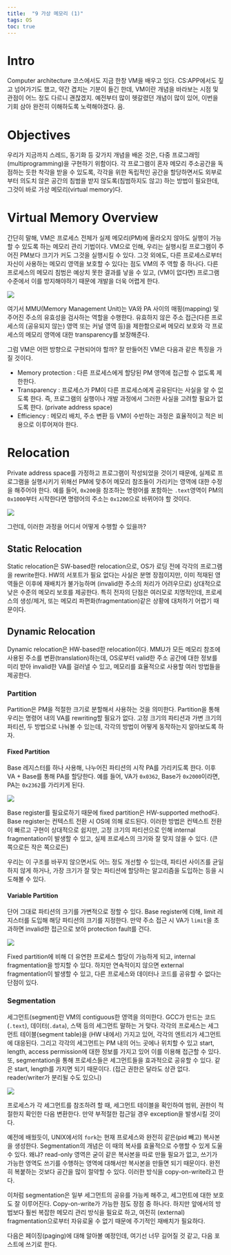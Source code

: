 ```yaml
---
title:  "9 가상 메모리 (1)"
tags: OS
toc: true
---
```


# Intro
Computer architecture 코스에서도 지금 한창 VM을 배우고 있다. CS:APP에서도 짚고 넘어가기도 했고, 약간 겹치는 기분이 들긴 한데, VM이란 개념을 바라보는 시점 및 관점이 어느 정도 다르니 괜찮겠지. 예전부터 많이 헷갈렸던 개념이 많이 있어, 이번을 기회 삼아 완전히 이해하도록 노력해야겠다. 음.


# Objectives
우리가 지금까지 스레드, 동기화 등 갖가지 개념을 배온 것은, 다중 프로그래밍(multiprogramming)을 구현하기 위함이다. 각 프로그램이 혼자 메모리 주소공간을 독점하는 듯한 착각을 받을 수 있도록, 각각을 위한 독립적인 공간을 할당하면서도 외부로부터 의도치 않은 공간의 침범을 받지 않도록(침범하지도 않고) 하는 방법이 필요한데, 그것이 바로 가상 메모리(virtual memory)다.


# Virtual Memory Overview
간단히 말해, VM은 프로세스 전체가 실제 메모리(PM)에 올라오지 않아도 실행이 가능할 수 있도록 하는 메모리 관리 기법이다. VM으로 인해, 우리는 실행시킬 프로그램이 주어진 PM보다 크기가 커도 그것을 실행시킬 수 있다. 그것 외에도, 다른 프로세스로부터 자신이 사용하는 메모리 영역을 보호할 수 있다는 점도 VM의 주 역할 중 하나다. 다른 프로세스의 메모리 침범은 예상치 못한 결과를 낳을 수 있고, (VM이 없다면) 프로그램 수준에서 이를 방지해야하기 때문에 개발을 더욱 어렵게 한다.

![](/imgs/os/os24.png)

여기서 MMU(Memory Management Unit)는 VA와 PA 사이의 매핑(mapping) 및 주어진 주소의 유효성을 검사하는 역할을 수행한다. 유효하지 않은 주소 접근(다른 프로세스의 (공유되지 않는) 영역 또는 커널 영역 등)을 제한함으로써 메모리 보호와 각 프로세스의 메모리 영역에 대한 transparency를 보장해준다. 

그럼 VM은 어떤 방향으로 구현되어야 할까? 잘 만들어진 VM은 다음과 같은 특징을 가질 것이다.

- Memory protection : 다른 프로세스에게 할당된 PM 영역에 접근할 수 없도록 제한한다.
- Transparency : 프로세스가 PM이 다른 프로세스에게 공유된다는 사실을 알 수 없도록 한다. 즉, 프로그램의 실행이나 개발 과정에서 그러한 사실을 고려할 필요가 없도록 한다. (private address space)
- Efficiency : 메모리 배치, 주소 변환 등 VM이 수반하는 과정은 효율적이고 적은 비용으로 이루어져야 한다.


# Relocation
Private address space를 가정하고 프로그램이 작성되었을 것이기 때문에, 실제로 프로그램을 실행시키기 위해선 PM에 맞추어 메모리 참조들이 가리키는 영역에 대한 수정을 해주어야 한다. 예를 들어, `0x200`을 참조하는 명령어를 포함하는 `.text`영역이 PM의 `0x1000`부터 시작한다면 명령어의 주소는 `0x1200`으로 바뀌어야 할 것이다.

![](/imgs/os/os25.png)

그런데, 이러한 과정을 어디서 어떻게 수행할 수 있을까?

## Static Relocation
Static relocation은 SW-based한 relocation으로, OS가 로딩 전에 각각의 프로그램을 rewrite한다. HW의 서포트가 필요 없다는 사실은 분명 장점이지만, 이미 적재된 영역들은 이후에 재배치가 불가능하며 (invalid한 주소의 처리가 어려우므로) 상대적으로 낮은 수준의 메모리 보호를 제공한다. 특히 전자의 단점은 여러모로 치명적인데, 프로세스의 생성/제거, 또는 메모리 파편화(fragmentation)같은 상황에 대처하기 어렵기 때문이다.

## Dynamic Relocation
Dynamic relocation은 HW-based한 relocation이다. MMU가 모든 메모리 참조에 사용된 주소를 변환(translation)하는데, OS로부터 valid한 주소 공간에 대한 정보를 미리 받아 invalid한 VA를 걸러낼 수 있고, 메모리를 효율적으로 사용할 여러 방법들을 제공한다.

### Partition
Partition은 PM을 적절한 크기로 분할해서 사용하는 것을 의미한다. Partition을 통해 우리는 명령어 내의 VA를 rewriting할 필요가 없다. 고정 크기의 파티션과 가변 크기의 파티션, 두 방법으로 나눠볼 수 있는데, 각각의 방법이 어떻게 동작하는지 알아보도록 하자.

#### Fixed Partition
Base 레지스터를 하나 사용해, 나누어진 파티션의 시작 PA를 가리키도록 한다. 이후 VA + Base를 통해 PA를 할당한다. 예를 들어, VA가 `0x0362`, Base가 `0x2000`이라면, PA는 `0x2362`를 가리키게 된다.

![](/imgs/os/os26.png)

Base register를 필요로하기 때문에 fixed partition은 HW-supported method다. Base register는 컨텍스트 전환 시 OS에 의해 로드된다. 이러한 방법은 컨텍스트 전환이 빠르고 구현이 상대적으로 쉽지만, 고정 크기의 파티션으로 인해 internal fragmentation이 발생할 수 있고, 실제 프로세스의 크기와 잘 맞지 않을 수 있다. (큰 쪽으로든 작은 쪽으로든)

우리는 이 구조를 바꾸지 않으면서도 어느 정도 개선할 수 있는데, 파티션 사이즈를 균일하지 않게 하거나, 가장 크기가 잘 맞는 파티션에 할당하는 알고리즘을 도입하는 등을 시도해볼 수 있다.

#### Variable Partition
단어 그대로 파티션의 크기를 가변적으로 정할 수 있다. Base register에 더해, limit 레지스터를 도입해 해당 파티션의 크기를 지정한다. 만약 주소 접근 시 VA가 `limit`을 초과하면 invalid한 접근으로 보아 protection fault를 건다.

![](/imgs/os/os27.png)

Fixed partition에 비해 더 유연한 프로세스 할당이 가능하게 되고, internal fragmentation을 방지할 수 있다. 하지만 연속적이지 않으면 external fragmentation이 발생할 수 있고, 다른 프로세스와 데이터나 코드를 공유할 수 없다는 단점이 있다.

### Segmentation
세그먼트(segment)란 VM의 contiguous한 영역을 의미한다. GCC가 만드는 코드(`.text`), 데이터(`.data`), 스택 등의 세그먼트 말하는 거 맞다. 각각의 프로세스는 세그먼트 테이블(segment table)을 (HW 내에서) 가지고 있어, 각각의 엔트리가 세그먼트에 대응된다. 그리고 각각의 세그먼트는 PM 내의 어느 곳에나 위치할 수 있고 start, length, access permission에 대한 정보를 가지고 있어 이를 이용해 접근할 수 있다. 또, segmentation을 통해 프로세스들은 세그먼트들을 효과적으로 공유할 수 있다. 같은 start, length를 가지면 되기 때문이다. (접근 권한은 달라도 상관 없다. reader/writer가 분리될 수도 있으니)

![](/imgs/os/os28.png)

프로세스가 각 세그먼트를 참조하려 할 때, 세그먼트 테이블을 확인하여 범위, 권한이 적절한지 확인한 다음 변환한다. 만약 부적절한 접근일 경우 exception을 발생시킬 것이다.

예전에 배웠듯이, UNIX에서의 `fork`는 현재 프로세스와 완전히 같은(pid 빼고) 복사본을 생성한다. Segmentation의 개념은 이 때의 복사를 효율적으로 수행할 수 있게 도울 수 있다. 왜냐? read-only 영역은 굳이 같은 복사본을 따로 만들 필요가 없고, 쓰기가 가능한 영역도 쓰기를 수행하는 영역에 대해서만 복사본을 만들면 되기 때문이다. 완전히 복붙하는 것보다 공간을 많이 절약할 수 있다. 이러한 방식을 copy-on-write라고 한다.

이처럼 segmentation은 일부 세그먼트의 공유를 가능케 해주고, 세그먼트에 대한 보호도 잘 이루어진다. Copy-on-write가 가능한 점도 장점 중 하나다. 하지만 앞에서의 방법보다 훨씬 복잡한 메모리 관리 방식을 필요로 하고, 여전히 (external) fragmentation으로부터 자유로울 수 없기 때문에 주기적인 재배치가 필요하다.

다음은 페이징(paging)에 대해 알아볼 예정인데, 여기선 너무 길어질 것 같고, 다음 포스트에 쓰기로 한다.
